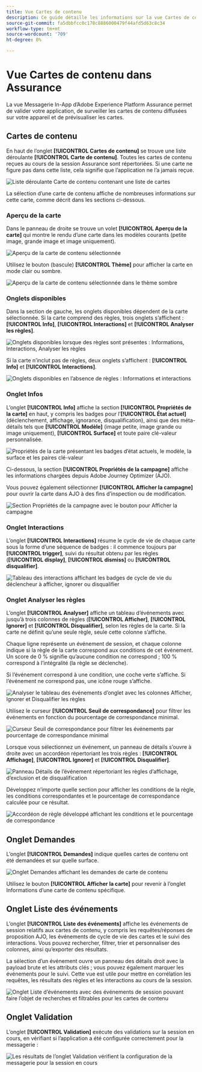```yaml
---
title: Vue Cartes de contenu
description: Ce guide détaille les informations sur la vue Cartes de contenu dans Adobe Experience Platform Assurance.
source-git-commit: fa5dbbfcc0c178c8886000479f44afd5d63c8c34
workflow-type: tm+mt
source-wordcount: '709'
ht-degree: 0%

---
```


# Vue Cartes de contenu dans Assurance

La vue Messagerie In-App d’Adobe Experience Platform Assurance permet de valider votre application, de surveiller les cartes de contenu diffusées sur votre appareil et de prévisualiser les cartes.

## Cartes de contenu

En haut de l’onglet **[!UICONTROL Cartes de contenu]** se trouve une liste déroulante **[!UICONTROL Carte de contenu]**. Toutes les cartes de contenu reçues au cours de la session Assurance sont répertoriées. Si une carte ne figure pas dans cette liste, cela signifie que l’application ne l’a jamais reçue.

![Liste déroulante Carte de contenu contenant une liste de cartes](./images/content-cards/dropdown.png)

La sélection d’une carte de contenu affiche de nombreuses informations sur cette carte, comme décrit dans les sections ci-dessous.

### Aperçu de la carte

Dans le panneau de droite se trouve un volet **[!UICONTROL Aperçu de la carte]** qui montre le rendu d’une carte dans les modèles courants (petite image, grande image et image uniquement).

![Aperçu de la carte de contenu sélectionnée](./images/content-cards/preview.png)

Utilisez le bouton (bascule) **[!UICONTROL Thème]** pour afficher la carte en mode clair ou sombre.

![Aperçu de la carte de contenu sélectionnée dans le thème sombre](./images/content-cards/preview-dark.png)

### Onglets disponibles

Dans la section de gauche, les onglets disponibles dépendent de la carte sélectionnée. Si la carte comprend des règles, trois onglets s’affichent : **[!UICONTROL Info]**, **[!UICONTROL Interactions]** et **[!UICONTROL Analyser les règles]**.

![Onglets disponibles lorsque des règles sont présentes : Informations, Interactions, Analyser les règles](./images/content-cards/tabs-with-rules.png)

Si la carte n’inclut pas de règles, deux onglets s’affichent : **[!UICONTROL Info]** et **[!UICONTROL Interactions]**.

![Onglets disponibles en l’absence de règles : Informations et interactions](./images/content-cards/tabs-no-rules.png)

### Onglet Infos

L’onglet **[!UICONTROL Info]** affiche la section **[!UICONTROL Propriétés de la carte]** en haut, y compris les badges pour l’**[!UICONTROL État actuel]** (déclenchement, affichage, ignorance, disqualification), ainsi que des méta-détails tels que **[!UICONTROL Modèle]** (image petite, image grande ou image uniquement), **[!UICONTROL Surface]** et toute paire clé-valeur personnalisée.

![Propriétés de la carte présentant les badges d’état actuels, le modèle, la surface et les paires clé-valeur](./images/content-cards/card-properties.png)

Ci-dessous, la section **[!UICONTROL Propriétés de la campagne]** affiche les informations chargées depuis Adobe Journey Optimizer (AJO).

Vous pouvez également sélectionner **[!UICONTROL Afficher la campagne]** pour ouvrir la carte dans AJO à des fins d’inspection ou de modification.

![Section Propriétés de la campagne avec le bouton pour Afficher la campagne](./images/content-cards/campaign-properties.png)

### Onglet Interactions

L’onglet **[!UICONTROL Interactions]** résume le cycle de vie de chaque carte sous la forme d’une séquence de badges : il commence toujours par **[!UICONTROL trigger]**, suivi du résultat obtenu par les règles (**[!UICONTROL display]**, **[!UICONTROL dismiss]** ou **[!UICONTROL disqualifier]**.

![Tableau des interactions affichant les badges de cycle de vie du déclencheur à afficher, ignorer ou disqualifier](./images/content-cards/interactions-tab.png)

### Onglet Analyser les règles

L’onglet **[!UICONTROL Analyser]** affiche un tableau d’événements avec jusqu’à trois colonnes de règles (**[!UICONTROL Afficher]**, **[!UICONTROL Ignorer]** et **[!UICONTROL Disqualifier]**, selon les règles de la carte. Si la carte ne définit qu’une seule règle, seule cette colonne s’affiche.

Chaque ligne représente un événement de session, et chaque colonne indique si la règle de la carte correspond aux conditions de cet événement. Un score de 0 % signifie qu’aucune condition ne correspond ; 100 % correspond à l’intégralité (la règle se déclenche).

Si l’événement correspond à une condition, une coche verte s’affiche. Si l’événement ne correspond pas, une icône rouge s’affiche.

![Analyser le tableau des événements d’onglet avec les colonnes Afficher, Ignorer et Disqualifier les règles](./images/content-cards/rules-tab.png)

Utilisez le curseur **[!UICONTROL Seuil de correspondance]** pour filtrer les événements en fonction du pourcentage de correspondance minimal.

![Curseur Seuil de correspondance pour filtrer les événements par pourcentage de correspondance minimal](./images/content-cards/match-threshold.png)

Lorsque vous sélectionnez un événement, un panneau de détails s’ouvre à droite avec un accordéon répertoriant les trois règles : **[!UICONTROL Affichage]**, **[!UICONTROL Ignorer]** et **[!UICONTROL Disqualifier]**.

![Panneau Détails de l’événement répertoriant les règles d’affichage, d’exclusion et de disqualification](./images/content-cards/rules-panel.png)

Développez n’importe quelle section pour afficher les conditions de la règle, les conditions correspondantes et le pourcentage de correspondance calculée pour ce résultat.

![Accordéon de règle développé affichant les conditions et le pourcentage de correspondance](./images/content-cards/expanded-accordion.png)

## Onglet Demandes

L’onglet **[!UICONTROL Demandes]** indique quelles cartes de contenu ont été demandées et sur quelle surface.

![Onglet Demandes affichant les demandes de carte de contenu](./images/content-cards/requests-tab.png)

Utilisez le bouton **[!UICONTROL Afficher la carte]** pour revenir à l’onglet Informations d’une carte de contenu spécifique.

## Onglet Liste des événements

L’onglet **[!UICONTROL Liste des événements]** affiche les événements de session relatifs aux cartes de contenu, y compris les requêtes/réponses de proposition AJO, les événements de cycle de vie des cartes et le suivi des interactions. Vous pouvez rechercher, filtrer, trier et personnaliser des colonnes, ainsi qu’exporter des résultats.

La sélection d’un événement ouvre un panneau des détails droit avec la payload brute et les attributs clés ; vous pouvez également marquer les événements pour le suivi. Cette vue est utile pour mettre en corrélation les requêtes, les résultats des règles et les interactions au cours de la session.

![Onglet Liste d’événements avec des événements de session pouvant faire l’objet de recherches et filtrables pour les cartes de contenu](./images/content-cards/event-list.png)

## Onglet Validation

L’onglet **[!UICONTROL Validation]** exécute des validations sur la session en cours, en vérifiant si l’application a été configurée correctement pour la messagerie :

![Les résultats de l’onglet Validation vérifient la configuration de la messagerie pour la session en cours](./images/content-cards/validation.png)
